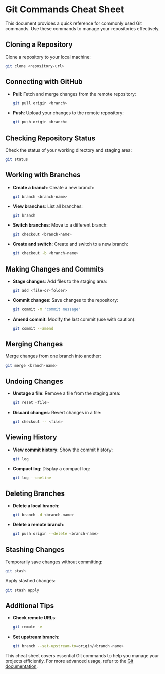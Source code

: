 # Git Commands Cheat Sheet

This document provides a quick reference for commonly used Git commands. Use these commands to manage your repositories effectively.

## Cloning a Repository

Clone a repository to your local machine:

```bash
git clone <repository-url>
```

## Connecting with GitHub

- **Pull**: Fetch and merge changes from the remote repository:
  ```bash
  git pull origin <branch>
  ```
- **Push**: Upload your changes to the remote repository:
  ```bash
  git push origin <branch>
  ```

## Checking Repository Status

Check the status of your working directory and staging area:

```bash
git status
```

## Working with Branches

- **Create a branch**: Create a new branch:
  ```bash
  git branch <branch-name>
  ```
- **View branches**: List all branches:
  ```bash
  git branch
  ```
- **Switch branches**: Move to a different branch:
  ```bash
  git checkout <branch-name>
  ```
- **Create and switch**: Create and switch to a new branch:
  ```bash
  git checkout -b <branch-name>
  ```

## Making Changes and Commits

- **Stage changes**: Add files to the staging area:
  ```bash
  git add <file-or-folder>
  ```
- **Commit changes**: Save changes to the repository:
  ```bash
  git commit -m "commit message"
  ```
- **Amend commit**: Modify the last commit (use with caution):
  ```bash
  git commit --amend
  ```

## Merging Changes

Merge changes from one branch into another:

```bash
git merge <branch-name>
```

## Undoing Changes

- **Unstage a file**: Remove a file from the staging area:
  ```bash
  git reset <file>
  ```
- **Discard changes**: Revert changes in a file:
  ```bash
  git checkout -- <file>
  ```

## Viewing History

- **View commit history**: Show the commit history:
  ```bash
  git log
  ```
- **Compact log**: Display a compact log:
  ```bash
  git log --oneline
  ```

## Deleting Branches

- **Delete a local branch**:
  ```bash
  git branch -d <branch-name>
  ```
- **Delete a remote branch**:
  ```bash
  git push origin --delete <branch-name>
  ```

## Stashing Changes

Temporarily save changes without committing:

```bash
git stash
```

Apply stashed changes:

```bash
git stash apply
```

## Additional Tips

- **Check remote URLs**:
  ```bash
  git remote -v
  ```
- **Set upstream branch**:
  ```bash
  git branch --set-upstream-to=origin/<branch-name>
  ```

This cheat sheet covers essential Git commands to help you manage your projects efficiently. For more advanced usage, refer to the [Git documentation](https://git-scm.com/doc).
